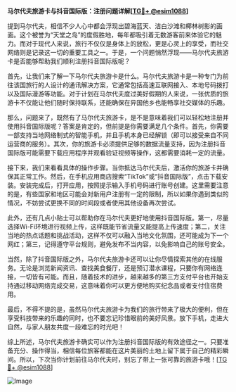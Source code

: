 **马尔代夫旅游卡与抖音国际版：注册问题详解[[TG💪+ @esim1088](https://t.me/s/esim1088)]**

提到马尔代夫，相信不少人心中都会浮现出碧海蓝天、洁白沙滩和椰林树影的画面。这个被誉为“天堂之岛”的度假胜地，每年都吸引着无数游客前来体验它的魅力。而对于现代人来说，旅行不仅仅是身体上的放松，更是心灵上的享受，而社交网络则是记录这一切的重要工具之一。于是，一个问题悄然浮现——马尔代夫旅游卡是否能够帮助我们顺利注册抖音国际版呢？

首先，让我们来了解一下马尔代夫旅游卡是什么。马尔代夫旅游卡是一种专门为前往该国旅行的人设计的通讯解决方案，它通常包括高速互联网接入、本地号码拨打以及国际漫游等功能。对于计划在马尔代夫度过美好假期的人来说，一张优质的旅游卡不仅能让他们随时保持联系，还能确保在异国他乡也能畅享社交媒体的乐趣。

那么，问题来了，既然有了马尔代夫旅游卡，是不是意味着我们可以轻松地注册并使用抖音国际版呢？答案是肯定的，但前提是你需要满足几个条件。首先，你需要一部支持当地网络制式的智能手机，并且手机本身已经解锁（即可以接受来自不同运营商的服务）。其次，你的旅游卡必须提供足够的数据流量支持，因为注册抖音国际版可能需要下载应用程序并观看验证视频等操作，这都需要消耗一定的流量。

接下来，我们来看看具体的操作步骤。当你抵达马尔代夫后，激活你的旅游卡并确保其正常工作。然后，在手机应用商店搜索“TikTok”或“抖音国际版”，点击下载安装。安装完成后，打开应用，按照提示输入手机号码进行账号创建。这里需要注意的是，有些国家和地区可能会对新用户注册有一定的限制，所以如果你遇到类似的情况，不妨尝试更换不同的时间段或者使用其他设备再次尝试。

此外，还有几点小贴士可以帮助你在马尔代夫更好地使用抖音国际版。第一，尽量选择Wi-Fi环境进行视频上传，这样既能节省流量又能提高上传速度；第二，关注当地的热点话题和挑战活动，这样不仅可以融入当地文化氛围，还可能成为下一个网红；第三，记得遵守平台规则，避免发布不当内容，以免影响自己的账号安全。

当然，除了抖音国际版之外，马尔代夫旅游卡还可以让你尽情探索其他的在线服务。无论是浏览新闻资讯、查找美食餐厅，还是预订潜水课程，只要你有网络连接，一切皆有可能。而且，随着技术的进步，越来越多的第三方支付平台也开始支持通过移动网络完成交易，这意味着你可以更方便地购买纪念品或者支付住宿费用。

最后，不得不提的是，虽然马尔代夫旅游卡为我们的旅行带来了极大的便利，但在享受科技带来的乐趣的同时，也不要忘记珍惜眼前的美好风景。放下手机，走进大自然，与家人朋友共度一段难忘的时光吧！

综上所述，马尔代夫旅游卡确实可以作为注册抖音国际版的有效途径之一。只要准备充分、操作得当，相信每位旅客都能在这片美丽的土地上留下属于自己的精彩瞬间。所以，下次当你计划前往马尔代夫时，别忘了带上一张可靠的旅游卡哦！[[TG💪+ @esim1088](https://t.me/s/esim1088)] 

![Image](https://i.postimg.cc/4NQfJmqS/Snipaste-2025-05-13-00-14-12.png)